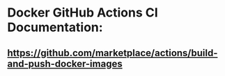 # Docker GitHub Actions CI Documentation:
## https://github.com/marketplace/actions/build-and-push-docker-images